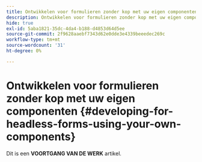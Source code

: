 ```yaml
---
title: Ontwikkelen voor formulieren zonder kop met uw eigen componenten
description: Ontwikkelen voor formulieren zonder kop met uw eigen componenten
hide: true
exl-id: 5aba1821-35dc-4da4-b188-d4853d64d5ee
source-git-commit: 2f9628aaebf7343d62e0dde3e4339beeedec269c
workflow-type: tm+mt
source-wordcount: '31'
ht-degree: 0%

---
```


# Ontwikkelen voor formulieren zonder kop met uw eigen componenten {#developing-for-headless-forms-using-your-own-components}

<span class="preview"> Dit is een **VOORTGANG VAN DE WERK** artikel.</span>
